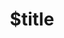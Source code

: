 ---
title: $title
second_title: Aspose.GIS för .NET API Referens
description: $description
type: docs
weight: $weight
url: /sv/net/$ref/
---